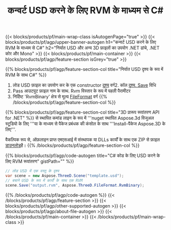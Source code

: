 ﻿---
title: कन्वर्ट USD करने के लिए RVM के माध्यम से C# 
description: कन्वर्ट USD और अन्य 3D फ़ाइलों का उपयोग .NET API
url: /hi/net/conversion/usd-to-rvm/
family: 3d
platformtag: net
feature: conversion
informat: USD
outformat: RVM
otherformats: STL HTML DAE ASE FBX PLY GLTF PDF 
---
{{< blocks/products/pf/main-wrap-class isAutogenPage="true" >}}
{{< blocks/products/pf/agp/upper-banner-autogen h1="कन्वर्ट USD करने के लिए RVM के माध्यम से C#" h2="निर्यात USD और अन्य 3D फ़ाइलों का उपयोग .NET ढांचे, .NET कोर और Mono" >}}
{{< blocks/products/pf/main-container >}}
{{< blocks/products/pf/agp/feature-section isGrey="true" >}}

{{% blocks/products/pf/agp/feature-section-col title="निर्यात USD दृश्य के रूप में RVM के साथ C#" %}}
1. लोड USD फ़ाइल का उपयोग कर के एक constructor [दृश्य](https://apireference.aspose.com/3d/net/aspose.threed/scene) वर्ग2. कॉल [दृश्य. Save](https://apireference.aspose.com/3d/net/aspose.threed/scene/methods/save/index) विधि
3. Pass आउटपुट फ़ाइल नाम के साथ. Rvm विस्तार के रूप में पहली पैरामीटर
4. निर्दिष्ट 'RvmBinary' क्षेत्र से मूल्य [FileFormat](https://apireference.aspose.com/3d/net/aspose.threed/fileformat/fields/index) वर्ग
{{% /blocks/products/pf/agp/feature-section-col %}}

{{% blocks/products/pf/agp/feature-section-col title="3D प्रारूप रूपांतरण API for .NET" %}}
से स्थापित कमांड लाइन के रूप में '''nuget स्थापित Aspose.3d विजुअल स्टूडियो के लिए '''या के माध्यम से पैकेज प्रबंधक की कंसोल के साथ '''Install-पैकेज Aspose.3D के लिए'''.

वैकल्पिक रूप से, ऑफ़लाइन प्राप्त एमएसआई में संस्थापक या DLLs कार्यों के साथ एक ZIP से फ़ाइल [डाउनलोड](https://downloads.aspose.com/3d/net)है।
{{% /blocks/products/pf/agp/feature-section-col %}}

{{% blocks/products/pf/agp/code-autogen title="C# कोड के लिए USD करने के लिए RVM रूपांतरण" gistPath="" %}}
```cs
// लोड USD में एक वस्तु के दृश्य 
var scene = new Aspose.ThreeD.Scene("template.usd");
// बचाने USD के रूप में कार्यों के साथ एक RVM 
scene.Save("output.rvm", Aspose.ThreeD.FileFormat.RvmBinary);

```
{{% /blocks/products/pf/agp/code-autogen %}}
{{< /blocks/products/pf/agp/feature-section >}}
{{< blocks/products/pf/agp/other-supported-autogen >}}
{{< blocks/products/pf/agp/about-file-autogen >}}
{{< /blocks/products/pf/main-container >}}
{{< /blocks/products/pf/main-wrap-class >}}